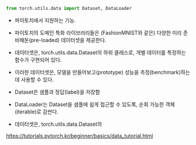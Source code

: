 

```python
from torch.utils.data import Dataset, DataLoader
```

- 파이토치에서 지원하는 기능.
- 파이토치의 도메인 특화 라이브러리들은 (FashionMNIST와 같은) 다양한 미리 준비해둔(pre-loaded) 데이터셋을 제공한다.
- 데이터셋은, torch.utils.data.Dataset의 하위 클래스로, 개별 데이터를 특정하는 함수가 구현되어 있다.
- 이러한 데이터셋은, 모델을 만들어보고(prototype) 성능을 측정(benchmark)하는 데 사용할 수 있다.
 

- Dataset은 샘플과 정답(label)을 저장함
- DataLoader는 Dataset을 샘플에 쉽게 접근할 수 있도록, 순회 가능한 객체(iterable)로 감싼다.

- 데이터셋은, torch.utils.data.Dataset의 



https://tutorials.pytorch.kr/beginner/basics/data_tutorial.html
